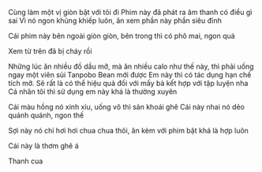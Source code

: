 Cùng làm một vị giòn bật với tôi đi
Phim này đã phát ra âm thanh có điều gì sai
Vì nó ngon khủng khiếp luôn, ăn xem phần này phần siêu đỉnh

Cái phim này bên ngoài giòn giòn, bên trong thì có phô mai, ngon quá

Xem từ trên đã bị cháy rồi

Những lúc ăn nhiều đồ dầu mỡ, mà ăn nhiều calo như thế này, thì phải uống ngay một viên sủi Tanpobo Bean mới được
Em này thì có tác dụng hạn chế tích mỡ. Sẽ rất là có thể hiệu quả đối với mấy bà kết hợp với tập luyện nha
Cá nhân tôi thì sử dụng em này khá là thường xuyên

Cái màu hồng nó xinh xỉu, uống vô thì sản khoái ghê
Cái này nhai nó dẻo quánh quánh, ngon thế

Sợi này nó chỉ hơi hơi chua chua thôi, ăn kèm với phim bật khá là hợp luôn

Cái này là thơm ghê á

Thanh cua